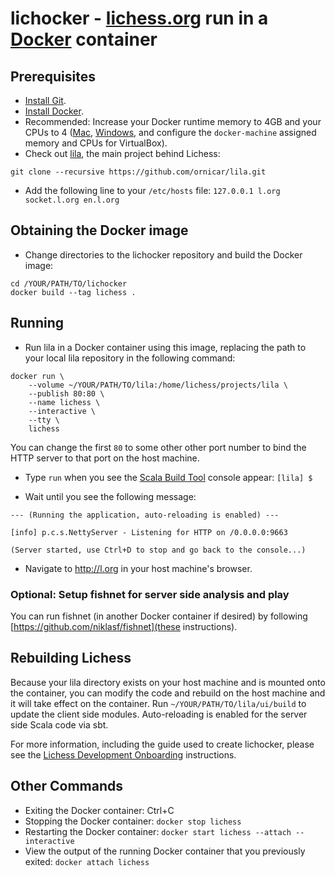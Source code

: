 # lichocker - [lichess.org](https://lichess.org) run in a [Docker](https://www.docker.com/) container

## Prerequisites

* [Install Git](https://git-scm.com/downloads).
* [Install Docker](https://docs.docker.com/install/]).
* Recommended: Increase your Docker runtime memory to 4GB and your CPUs to 4 ([Mac](https://docs.docker.com/docker-for-mac/#advanced), [Windows](https://docs.docker.com/docker-for-windows/#advanced), and configure the `docker-machine` assigned memory and CPUs for VirtualBox).
* Check out [lila](https://github.com/ornicar/lila), the main project behind Lichess:

`git clone --recursive https://github.com/ornicar/lila.git`

* Add the following line to your `/etc/hosts` file: `127.0.0.1 l.org socket.l.org en.l.org`

## Obtaining the Docker image
* Change directories to the lichocker repository and build the Docker image:

```
cd /YOUR/PATH/TO/lichocker
docker build --tag lichess .
```

## Running

* Run lila in a Docker container using this image, replacing the path to your local lila repository in the following command:

```
docker run \
    --volume ~/YOUR/PATH/TO/lila:/home/lichess/projects/lila \
    --publish 80:80 \
    --name lichess \
    --interactive \
    --tty \
    lichess
```

You can change the first `80` to some other other port number to bind the HTTP server to that port on the host machine.

* Type `run` when you see the [Scala Build Tool](https://www.scala-sbt.org/) console appear: `[lila] $`

* Wait until you see the following message:

```
--- (Running the application, auto-reloading is enabled) ---

[info] p.c.s.NettyServer - Listening for HTTP on /0.0.0.0:9663

(Server started, use Ctrl+D to stop and go back to the console...)
```

* Navigate to http://l.org in your host machine's browser.

### Optional: Setup fishnet for server side analysis and play

You can run fishnet (in another Docker container if desired) by following [https://github.com/niklasf/fishnet](these instructions).

## Rebuilding Lichess

Because your lila directory exists on your host machine and is mounted onto the container, you can modify the code and rebuild on the host machine and it will take effect on the container. Run `~/YOUR/PATH/TO/lila/ui/build` to update the client side modules. Auto-reloading is enabled for the server side Scala code via sbt.

For more information, including the guide used to create lichocker, please see the [Lichess Development Onboarding](https://github.com/ornicar/lila/wiki/Lichess-Development-Onboarding) instructions.

## Other Commands

* Exiting the Docker container: Ctrl+C
* Stopping the Docker container: `docker stop lichess`
* Restarting the Docker container: `docker start lichess --attach --interactive`
* View the output of the running Docker container that you previously exited: `docker attach lichess`
